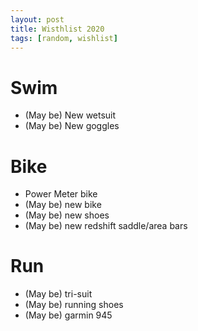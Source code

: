 ```yaml
---
layout: post
title: Wisthlist 2020
tags: [random, wishlist]
---
```


# Swim
- (May be) New wetsuit
- (May be) New goggles

# Bike
- Power Meter bike 
- (May be) new bike 
- (May be) new shoes
- (May be) new redshift saddle/area bars

# Run
- (May be) tri-suit
- (May be) running shoes
- (May be) garmin 945
